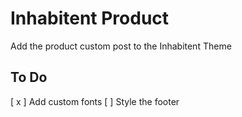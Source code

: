 # Inhabitent Product

Add the product custom post to the Inhabitent Theme

## To Do

[ x ] Add custom fonts
[ ] Style the footer
